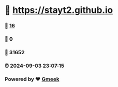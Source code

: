 #   :link: https://stayt2.github.io 
### :page_facing_up: [16](https://stayt2.github.io/tag.html) 
### :speech_balloon: 0 
### :hibiscus: 31652 
### :alarm_clock: 2024-09-03 23:07:15 
### Powered by :heart: [Gmeek](https://github.com/Meekdai/Gmeek)
